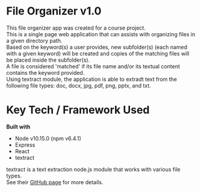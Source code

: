 # File Organizer v1.0

This file organizer app was created for a course project.  
This is a single page web application that can assists with organizing files in a given directory path.  
Based on the keyword(s) a user provides, new subfolder(s) (each named with a given keyword) will be created and copies of the matching files will be placed inside the subfolder(s).  
A file is considered 'matched' if its file name and/or its textual content contains the keyword provided.  
Using textract module, the application is able to extradt text from the following file types: doc, docx, jpg, pdf, png, pptx, and txt.  

# Key Tech / Framework Used
**Built with**
- Node v10.15.0 (npm v6.4.1)
- Express
- React
- textract  

textract is a text extraction node.js module that works with various file types.  
See their [GitHub page](https://github.com/dbashford/textract) for more details.

